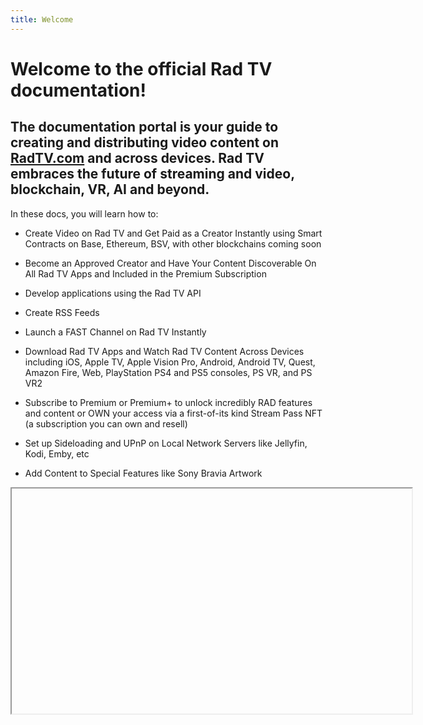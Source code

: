 ```yaml
---
title: Welcome
---
```

# Welcome to the official Rad TV documentation!

## The documentation portal is your guide to creating and distributing video content on [RadTV.com](http://RadTV.com) and across devices. Rad TV embraces the future of streaming and video, blockchain, VR, AI and beyond.

In these docs, you will learn how to:

*   Create Video on Rad TV and Get Paid as a Creator Instantly using Smart Contracts on Base, Ethereum, BSV, with other blockchains coming soon
    
*   Become an Approved Creator and Have Your Content Discoverable On All Rad TV Apps and Included in the Premium Subscription
    
*   Develop applications using the Rad TV API
    
*   Create RSS Feeds
    
*   Launch a FAST Channel on Rad TV Instantly
    
*   Download Rad TV Apps and Watch Rad TV Content Across Devices including iOS, Apple TV, Apple Vision Pro, Android, Android TV, Quest, Amazon Fire, Web, PlayStation PS4 and PS5 consoles, PS VR, and PS VR2
    
*   Subscribe to Premium or Premium+ to unlock incredibly RAD features and content or OWN your access via a first-of-its kind Stream Pass NFT (a subscription you can own and resell)
    
*   Set up Sideloading and UPnP on Local Network Servers like Jellyfin, Kodi, Emby, etc
    
*   Add Content to Special Features like Sony Bravia Artwork
    

<iframe src='//embed.rad.live?id=9d51dc65-d1c9-44c0-a217-de88be51bfb6&type=feature' width='640px' height='360px' allow="autoplay; fullscreen; picture-in-picture" allowfullscreen class="radtv-player"></iframe>